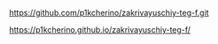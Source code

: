 https://github.com/p1kcherino/zakrivayuschiy-teg-f.git


https://p1kcherino.github.io/zakrivayuschiy-teg-f/
